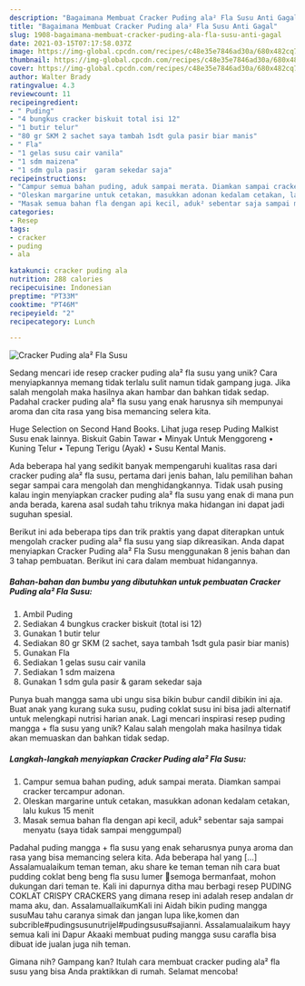 ```yaml
---
description: "Bagaimana Membuat Cracker Puding ala² Fla Susu Anti Gagal"
title: "Bagaimana Membuat Cracker Puding ala² Fla Susu Anti Gagal"
slug: 1908-bagaimana-membuat-cracker-puding-ala-fla-susu-anti-gagal
date: 2021-03-15T07:17:58.037Z
image: https://img-global.cpcdn.com/recipes/c48e35e7846ad30a/680x482cq70/cracker-puding-ala-fla-susu-foto-resep-utama.jpg
thumbnail: https://img-global.cpcdn.com/recipes/c48e35e7846ad30a/680x482cq70/cracker-puding-ala-fla-susu-foto-resep-utama.jpg
cover: https://img-global.cpcdn.com/recipes/c48e35e7846ad30a/680x482cq70/cracker-puding-ala-fla-susu-foto-resep-utama.jpg
author: Walter Brady
ratingvalue: 4.3
reviewcount: 11
recipeingredient:
- " Puding"
- "4 bungkus cracker biskuit total isi 12"
- "1 butir telur"
- "80 gr SKM 2 sachet saya tambah 1sdt gula pasir biar manis"
- " Fla"
- "1 gelas susu cair vanila"
- "1 sdm maizena"
- "1 sdm gula pasir  garam sekedar saja"
recipeinstructions:
- "Campur semua bahan puding, aduk sampai merata. Diamkan sampai cracker tercampur adonan."
- "Oleskan margarine untuk cetakan, masukkan adonan kedalam cetakan, lalu kukus 15 menit"
- "Masak semua bahan fla dengan api kecil, aduk² sebentar saja sampai menyatu (saya tidak sampai menggumpal)"
categories:
- Resep
tags:
- cracker
- puding
- ala

katakunci: cracker puding ala 
nutrition: 288 calories
recipecuisine: Indonesian
preptime: "PT33M"
cooktime: "PT46M"
recipeyield: "2"
recipecategory: Lunch

---
```



![Cracker Puding ala² Fla Susu](https://img-global.cpcdn.com/recipes/c48e35e7846ad30a/680x482cq70/cracker-puding-ala-fla-susu-foto-resep-utama.jpg)

Sedang mencari ide resep cracker puding ala² fla susu yang unik? Cara menyiapkannya memang tidak terlalu sulit namun tidak gampang juga. Jika salah mengolah maka hasilnya akan hambar dan bahkan tidak sedap. Padahal cracker puding ala² fla susu yang enak harusnya sih mempunyai aroma dan cita rasa yang bisa memancing selera kita.

Huge Selection on Second Hand Books. Lihat juga resep Puding Malkist Susu enak lainnya. Biskuit Gabin Tawar • Minyak Untuk Menggoreng • Kuning Telur • Tepung Terigu (Ayak) • Susu Kental Manis.

Ada beberapa hal yang sedikit banyak mempengaruhi kualitas rasa dari cracker puding ala² fla susu, pertama dari jenis bahan, lalu pemilihan bahan segar sampai cara mengolah dan menghidangkannya. Tidak usah pusing kalau ingin menyiapkan cracker puding ala² fla susu yang enak di mana pun anda berada, karena asal sudah tahu triknya maka hidangan ini dapat jadi suguhan spesial.


Berikut ini ada beberapa tips dan trik praktis yang dapat diterapkan untuk mengolah cracker puding ala² fla susu yang siap dikreasikan. Anda dapat menyiapkan Cracker Puding ala² Fla Susu menggunakan 8 jenis bahan dan 3 tahap pembuatan. Berikut ini cara dalam membuat hidangannya.

<!--inarticleads1-->

##### Bahan-bahan dan bumbu yang dibutuhkan untuk pembuatan Cracker Puding ala² Fla Susu:

1. Ambil  Puding
1. Sediakan 4 bungkus cracker biskuit (total isi 12)
1. Gunakan 1 butir telur
1. Sediakan 80 gr SKM (2 sachet, saya tambah 1sdt gula pasir biar manis)
1. Gunakan  Fla
1. Sediakan 1 gelas susu cair vanila
1. Sediakan 1 sdm maizena
1. Gunakan 1 sdm gula pasir &amp; garam sekedar saja


Punya buah mangga sama ubi ungu sisa bikin bubur candil dibikin ini aja. Buat anak yang kurang suka susu, puding coklat susu ini bisa jadi alternatif untuk melengkapi nutrisi harian anak. Lagi mencari inspirasi resep puding mangga + fla susu yang unik? Kalau salah mengolah maka hasilnya tidak akan memuaskan dan bahkan tidak sedap. 

<!--inarticleads2-->

##### Langkah-langkah menyiapkan Cracker Puding ala² Fla Susu:

1. Campur semua bahan puding, aduk sampai merata. Diamkan sampai cracker tercampur adonan.
1. Oleskan margarine untuk cetakan, masukkan adonan kedalam cetakan, lalu kukus 15 menit
1. Masak semua bahan fla dengan api kecil, aduk² sebentar saja sampai menyatu (saya tidak sampai menggumpal)


Padahal puding mangga + fla susu yang enak seharusnya punya aroma dan rasa yang bisa memancing selera kita. Ada beberapa hal yang […] Assalamualaikum teman teman, aku share ke teman teman nih cara buat pudding coklat beng beng fla susu lumer 💜semoga bermanfaat, mohon dukungan dari teman te. Kali ini dapurnya ditha mau berbagi resep PUDING COKLAT CRISPY CRACKERS yang dimana resep ini adalah resep andalan dr mama aku, dan. AssalamuallaikumKali ini Aidah bikin puding mangga susuMau tahu caranya simak dan jangan lupa like,komen dan subcrible#pudingsusunutrijel#pudingsusu#sajianni. Assalamualaikum hayy semua kali ini Dapur Akaaki membuat puding mangga susu carafla bisa dibuat ide jualan juga nih teman. 

Gimana nih? Gampang kan? Itulah cara membuat cracker puding ala² fla susu yang bisa Anda praktikkan di rumah. Selamat mencoba!
